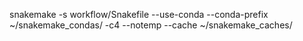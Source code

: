 snakemake -s workflow/Snakefile --use-conda --conda-prefix ~/snakemake_condas/ -c4 --notemp --cache ~/snakemake_caches/
